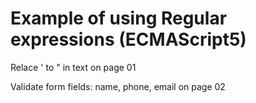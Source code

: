 <h1>Example of using Regular expressions (ECMAScript5)</h1>
<p>Relace ' to " in text on page 01</p>
<p>Validate form fields: name, phone, email on page 02</p>
